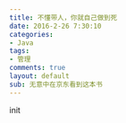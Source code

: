 ```yaml
---
title: 不懂带人，你就自己做到死
date: 2016-2-26 7:30:10
categories:
- Java
tags:
- 管理
comments: true
layout: default
sub: 无意中在京东看到这本书
---
```


init
